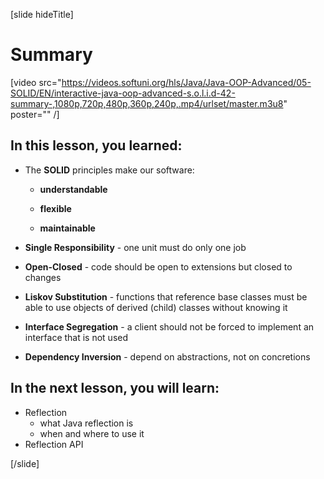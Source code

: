 [slide hideTitle]
# Summary

[video src="https://videos.softuni.org/hls/Java/Java-OOP-Advanced/05-SOLID/EN/interactive-java-oop-advanced-s.o.l.i.d-42-summary-,1080p,720p,480p,360p,240p,.mp4/urlset/master.m3u8" poster="" /]

## In this lesson, you learned:

- The **SOLID** principles make our software:

    - **understandable**

    - **flexible**

    - **maintainable**

- **Single Responsibility** - one unit must do only one job
 
- **Open-Closed** - code should be open to extensions but closed to changes

- **Liskov Substitution** - functions that reference base classes must be able to use objects of derived (child) classes without knowing it

- **Interface Segregation** - a client should not be forced to implement an interface that is not used

- **Dependency Inversion** - depend on abstractions, not on concretions


## In the next lesson, you will learn:
- Reflection
    * what Java reflection is
    * when and where to use it
- Reflection API

[/slide]
